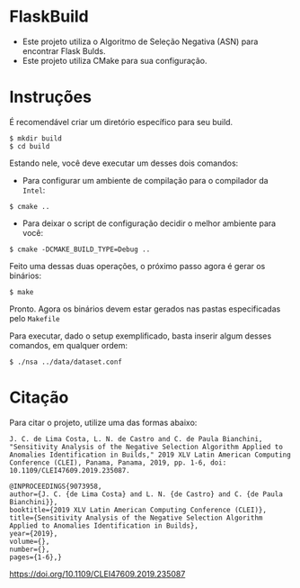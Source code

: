 # FlaskBuild
* Este projeto utiliza o Algoritmo de Seleção Negativa (ASN) para encontrar Flask Bulds.
* Este projeto utiliza CMake para sua configuração.

# Instruções
É recomendável criar um diretório específico para seu build.
```
$ mkdir build
$ cd build
```
Estando nele, você deve executar um desses dois comandos:
* Para configurar um ambiente de compilação para o compilador da ```Intel```:
```
$ cmake ..
```
* Para deixar o script de configuração decidir o melhor ambiente para você:
```
$ cmake -DCMAKE_BUILD_TYPE=Debug ..
```
Feito uma dessas duas operações, o próximo passo agora é gerar os binários:
```
$ make
```
Pronto. Agora os binários devem estar gerados nas pastas especificadas pelo ```Makefile```

Para executar, dado o setup exemplificado, basta inserir algum desses comandos, em qualquer ordem:
```
$ ./nsa ../data/dataset.conf
```

# Citação
Para citar o projeto, utilize uma das formas abaixo:
```
J. C. de Lima Costa, L. N. de Castro and C. de Paula Bianchini, "Sensitivity Analysis of the Negative Selection Algorithm Applied to Anomalies Identification in Builds," 2019 XLV Latin American Computing Conference (CLEI), Panama, Panama, 2019, pp. 1-6, doi: 10.1109/CLEI47609.2019.235087.
```

```
@INPROCEEDINGS{9073958,
author={J. C. {de Lima Costa} and L. N. {de Castro} and C. {de Paula Bianchini}},
booktitle={2019 XLV Latin American Computing Conference (CLEI)},
title={Sensitivity Analysis of the Negative Selection Algorithm Applied to Anomalies Identification in Builds},
year={2019},
volume={},
number={},
pages={1-6},}
```
https://doi.org/10.1109/CLEI47609.2019.235087
